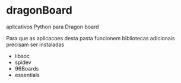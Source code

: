 # dragonBoard
aplicativos Python para Dragon board

Para que as aplicacoes desta pasta funcionem bibliotecas adicionais precisam ser instaladas
- libsoc
- spidev
- 96Boards
- essentials

